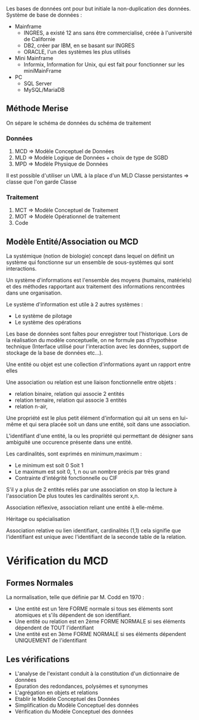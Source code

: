 Les bases de données ont pour but initiale la non-duplication des données.
Système de base de données :
- Mainframe
	- INGRES, a existé 12 ans sans être commercialisé, créée à l'université de Californie
	- DB2, créer par IBM, en se basant sur INGRES
	- ORACLE, l'un des systèmes les plus utilisés
- Mini Mainframe
	- Informix, Information for Unix, qui est fait pour fonctionner sur les miniMainFrame
- PC
	- SQL Server
	- MySQL/MariaDB

## Méthode Merise 
On sépare le schéma de données du schéma de traitement
### Données
1. MCD => Modèle Conceptuel de Données
2. MLD => Modèle Logique de Données + choix de type de SGBD
3. MPD => Modèle Physique de Données

Il est possible d'utiliser un UML à la place d'un MLD
Classe persistantes => classe que l'on garde
Classe
### Traitement
1. MCT => Modèle Conceptuel de Traitement
2. MOT => Modèle Opérationnel de traitement
3. Code

## Modèle Entité/Association ou MCD
La systémique (notion de biologie) concept dans lequel on définit un système qui fonctionne sur un ensemble de sous-systèmes qui sont interactions.

Un système d'informations est l'ensemble des moyens (humains, matériels) et des méthodes rapportant aux traitement des informations rencontrées dans une organisation.

Le système d'information est utile à 2 autres systèmes :
- Le système de pilotage
- Le système des opérations

Les base de données sont faîtes pour enregistrer tout l'historique.
Lors de la réalisation du modèle conceptuelle, on ne formule pas d'hypothèse technique (Interface utilisé pour l'interaction avec les données, support de stockage de la base de données etc...).

Une entité ou objet est une collection d'informations ayant un rapport entre elles

Une association ou relation est une liaison fonctionnelle entre objets :
- relation binaire, relation qui associe 2 entités
- relation ternaire, relation qui associe 3 entités
- relation n-air,

Une propriété est le plus petit élément d'information qui ait un sens en lui-même et qui sera placée soit un dans une entité, soit dans une association.

L'identifiant d'une entité, la ou les propriété qui permettant de désigner sans ambiguité une occurence présente dans une entité.

Les cardinalités, sont exprimés en minimum,maximum :
- Le minimum est soit 0 Soit 1
- Le maximum est soit 0, 1, n ou un nombre précis par très grand
- Contrainte d'intégrité fonctionnelle ou CIF

S'il y a plus de 2 entités reliés par une association on stop la lecture à l'association
De plus toutes les cardinalités seront x,n.

Association réflexive, association reliant une entité à elle-même.

Héritage ou spécialisation

Association relative ou lien identifiant, cardinalités (1,1) cela signifie que l'identifiant est unique avec l'identifiant de la seconde table de la relation.

# Vérification du MCD

## Formes Normales
La normalisation, telle que définie par M. Codd en 1970 :
- Une entité est un 1ère FORME normale si tous ses éléments sont atomiques et s'ils dépendent de son identifiant.
- Une entité ou relation est en 2ème FORME NORMALE si ses éléments dépendent de TOUT l'identifiant
- Une entité est en 3ème FORME NORMALE si ses éléments dépendent UNIQUEMENT de l'identifiant

## Les vérifications
- L'analyse de l'existant conduit à la constitution d'un dictionnaire de données
- Epuration des redondances, polysèmes et synonymes
- L'agrégation en objets et relations
- Etablir le Modèle Conceptuel des Données
- Simplification du Modèle Conceptuel des données
- Vérification du Modèle Conceptuel des données
